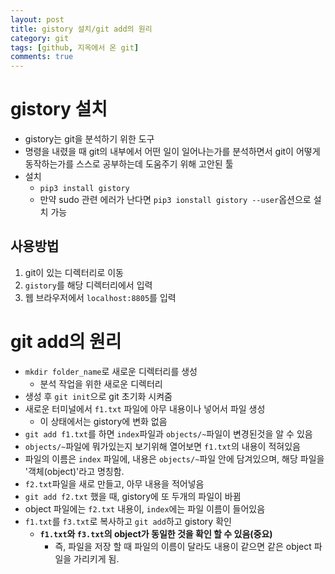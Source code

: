 ```yaml
---
layout: post
title: gistory 설치/git add의 원리
category: git
tags: [github, 지옥에서 온 git]
comments: true
---
```


# gistory 설치
- gistory는 git을 분석하기 위한 도구
- 명령을 내렸을 때 git의 내부에서 어떤 일이 일어나는가를 분석하면서 git이 어떻게 동작하는가를 스스로 공부하는데 도움주기 위해 고안된 툴
- 설치
  - `pip3 install gistory`
  - 만약 sudo 관련 에러가 난다면 `pip3 ionstall gistory --user`옵션으로 설치 가능

## 사용방법
1. git이 있는 디렉터리로 이동
2. `gistory`를 해당 디렉터리에서 입력
3. 웹 브라우저에서 `localhost:8805`를 입력

# git add의 원리
- `mkdir folder_name`로 새로운 디렉터리를 생성
  - 분석 작업을 위한 새로운 디렉터리
- 생성 후 `git init`으로 git 초기화 시켜줌
- 새로운 터미널에서 `f1.txt` 파일에 아무 내용이나 넣어서 파일 생성
  - 이 상태에서는 gistory에 변화 없음
- `git add f1.txt`를 하면 `index`파일과 `objects/~`파일이 변경된것을 알 수 있음
- `objects/~`파일에 뭐가있는지 보기위해 열어보면 `f1.txt`의 내용이 적혀있음
- 파일의 이름은 `index` 파일에, 내용은 `objects/~`파일 안에 담겨있으며, 해당 파일을 '객체(object)'라고 명칭함.
- `f2.txt`파일을 새로 만들고, 아무 내용을 적어넣음
- `git add f2.txt` 했을 때, gistory에 또 두개의 파일이 바뀜
- object 파일에는 `f2.txt` 내용이, `index`에는 파일 이름이 들어있음
- `f1.txt`를 `f3.txt`로 복사하고 `git add`하고 gistory 확인
  - __`f1.txt`와 `f3.txt`의 object가 동일한 것을 확인 할 수 있음(중요)__
    - 즉, 파일을 저장 할 때 파일의 이름이 달라도 내용이 같으면 같은 object 파일을 가리키게 됨.
